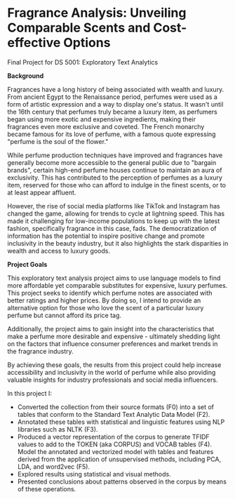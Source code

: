 # Fragrance Analysis: Unveiling Comparable Scents and Cost-effective Options
Final Project for DS 5001: Exploratory Text Analytics


**Background**

Fragrances have a long history of being associated with wealth and luxury. From ancient Egypt to the Renaissance period, perfumes were used as a form of artistic expression and a way to display one's status. It wasn't until the 16th century that perfumes truly became a luxury item, as perfumers began using more exotic and expensive ingredients, making their fragrances even more exclusive and coveted. The French monarchy became famous for its love of perfume, with a famous quote expressing "perfume is the soul of the flower."

While perfume production techniques have improved and fragrances have generally become more accessible to the general public due to "bargain brands", certain high-end perfume houses continue to maintain an aura of exclusivity. This has contributed to the perception of perfumes as a luxury item, reserved for those who can afford to indulge in the finest scents, or to at least appear affluent.

However, the rise of social media platforms like TikTok and Instagram has changed the game, allowing for trends to cycle at lightning speed. This has made it challenging for low-income populations to keep up with the latest fashion, specifically fragrance in this case, fads. The democratization of information has the potential to inspire positive change and promote inclusivity in the beauty industry, but it also highlights the stark disparities in wealth and access to luxury goods.

**Project Goals**

This exploratory text analysis project aims to use language models to find more affordable yet comparable substitutes for expensive, luxury perfumes. This project seeks to identify which perfume notes are associated with better ratings and higher prices. By doing so, I intend to provide an alternative option for those who love the scent of a particular luxury perfume but cannot afford its price tag.

Additionally, the project aims to gain insight into the characteristics that make a perfume more desirable and expensive - ultimately shedding light on the factors that influence consumer preferences and market trends in the fragrance industry.

By achieving these goals, the results from this project could help increase accessibility and inclusivity in the world of perfume while also providing valuable insights for industry professionals and social media influencers.




In this project I:
- Converted the collection from their source formats (F0) into a set of tables that conform to the Standard Text Analytic Data Model (F2).  
- Annotated these tables with statistical and linguistic features using NLP libraries such as NLTK (F3).  
- Produced a vector representation of the corpus to generate TFIDF values to add to the TOKEN (aka CORPUS) and VOCAB tables (F4).
Model the annotated and vectorized model with tables and features derived from the application of unsupervised methods, including PCA, LDA, and word2vec (F5).  
- Explored results using statistical and visual methods.  
- Presented conclusions about patterns observed in the corpus by means of these operations.

  
